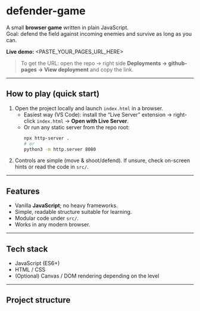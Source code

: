 # defender-game

A small **browser game** written in plain JavaScript.  
Goal: defend the field against incoming enemies and survive as long as you can.

**Live demo:** <PASTE_YOUR_PAGES_URL_HERE>

> To get the URL: open the repo → right side **Deployments → github-pages → View deployment** and copy the link.

---

## How to play (quick start)

1. Open the project locally and launch `index.html` in a browser.  
   - Easiest way (VS Code): install the “Live Server” extension → right-click `index.html` → **Open with Live Server**.
   - Or run any static server from the repo root:
     ```bash
     npx http-server .
     # or
     python3 -m http.server 8080
     ```
2. Controls are simple (move & shoot/defend). If unsure, check on-screen hints or read the code in `src/`.

---

## Features
- Vanilla **JavaScript**; no heavy frameworks.
- Simple, readable structure suitable for learning.
- Modular code under `src/`.
- Works in any modern browser.

---

## Tech stack
- JavaScript (ES6+)
- HTML / CSS
- (Optional) Canvas / DOM rendering depending on the level

---

## Project structure
